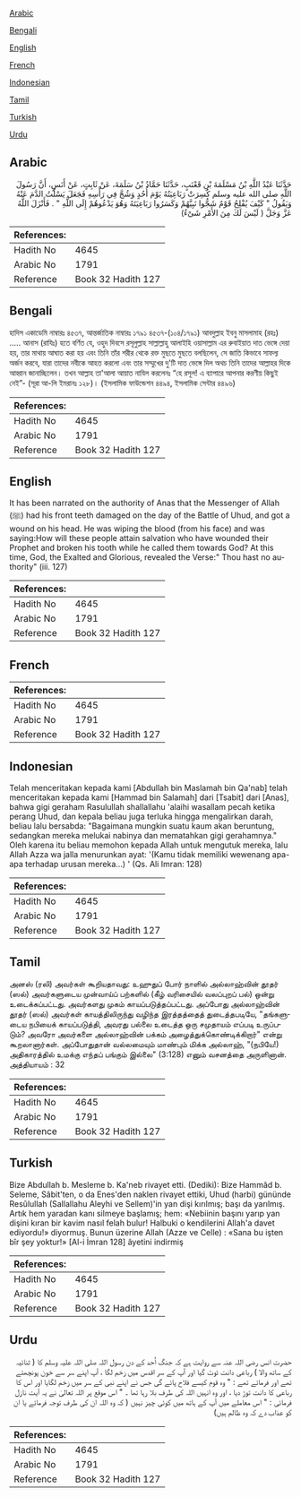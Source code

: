 [Arabic](#arabic)

[Bengali](#bengali)

[English](#english)

[French](#french)

[Indonesian](#indonesian)

[Tamil](#tamil)

[Turkish](#turkish)

[Urdu](#urdu)

## Arabic


<div dir="rtl" lang="ar" style={{fontSize:'larger',backgroundColor:'#f8f9fa',padding:20}}>
حَدَّثَنَا عَبْدُ اللَّهِ بْنُ مَسْلَمَةَ بْنِ قَعْنَبٍ، حَدَّثَنَا حَمَّادُ بْنُ سَلَمَةَ، عَنْ ثَابِتٍ، عَنْ أَنَسٍ، أَنَّ رَسُولَ اللَّهِ صلى الله عليه وسلم كُسِرَتْ رَبَاعِيَتُهُ يَوْمَ أُحُدٍ وَشُجَّ فِي رَأْسِهِ فَجَعَلَ يَسْلُتُ الدَّمَ عَنْهُ وَيَقُولُ ‏"‏ كَيْفَ يُفْلِحُ قَوْمٌ شَجُّوا نَبِيَّهُمْ وَكَسَرُوا رَبَاعِيَتَهُ وَهُوَ يَدْعُوهُمْ إِلَى اللَّهِ ‏"‏ ‏.‏ فَأَنْزَلَ اللَّهُ عَزَّ وَجَلَّ ‏(‏ لَيْسَ لَكَ مِنَ الأَمْرِ شَىْءٌ‏)‏
</div>
<div style={{backgroundColor:'#f8f9fa',padding:20, marginBottom: 10}}><table> <thead> <tr> <th>References:</th> <th></th> </tr> </thead> <tbody><tr><td>Hadith No</td><td>4645</td></tr><tr><td>Arabic No</td><td>1791</td></tr><tr><td>Reference</td><td>Book 32 Hadith 127</td></tr></tbody></table></div>

## Bengali


<div dir="ltr" lang="bn" style={{fontSize:'larger',backgroundColor:'#f8f9fa',padding:20}}>
হাদিস একাডেমি নাম্বারঃ ৪৫৩৭, আন্তর্জাতিক নাম্বারঃ ১৭৯১ ৪৫৩৭-(১০৪/১৭৯১) আবদুল্লাহ ইবনু মাসলামাহ (রহঃ) ..... আনাস (রাযিঃ) হতে বর্ণিত যে, ওহুদ দিবসে রসূলুল্লাহ সাল্লাল্লাহু আলাইহি ওয়াসাল্লাম এর রুবাইয়াত দাত ভেঙ্গে দেয়া হয়, তার মাথায় আঘাত করা হয় এবং তিনি তাঁর শরীর থেকে রক্ত মুছতে মুছতে বলছিলেন, সে জাতি কিভাবে সাফল্য অর্জন করবে, যারা তাদের নবীকে আহত করলো এবং তার সম্মুখের দু'টি দাত ভেঙ্গে দিল অথচ তিনি তাদের আল্লাহর দিকে আহ্বান জানাচ্ছিলেন। তখন আল্লাহ তা'আলা আয়াত নাযিল করলেনঃ “হে রসূল! এ ব্যাপারে আপনার করণীয় কিছুই নেই”- (সূরা আ-লি ইমরানঃ ১২৮)। (ইসলামিক ফাউন্ডেশন ৪৪৯৪, ইসলামিক সেন্টার ৪৪৯৬)
</div>
<div style={{backgroundColor:'#f8f9fa',padding:20, marginBottom: 10}}><table> <thead> <tr> <th>References:</th> <th></th> </tr> </thead> <tbody><tr><td>Hadith No</td><td>4645</td></tr><tr><td>Arabic No</td><td>1791</td></tr><tr><td>Reference</td><td>Book 32 Hadith 127</td></tr></tbody></table></div>

## English


<div dir="ltr" lang="en" style={{fontSize:'larger',backgroundColor:'#f8f9fa',padding:20}}>
It has been narrated on the authority of Anas that the Messenger of Allah (ﷺ) had his front teeth damaged on the day of the Battle of Uhud, and got a wound on his head. He was wiping the blood (from his face) and was saying:How will these people attain salvation who have wounded their Prophet and broken his tooth while he called them towards God? At this time, God, the Exalted and Glorious, revealed the Verse:" Thou hast no authority" (iii. 127)
</div>
<div style={{backgroundColor:'#f8f9fa',padding:20, marginBottom: 10}}><table> <thead> <tr> <th>References:</th> <th></th> </tr> </thead> <tbody><tr><td>Hadith No</td><td>4645</td></tr><tr><td>Arabic No</td><td>1791</td></tr><tr><td>Reference</td><td>Book 32 Hadith 127</td></tr></tbody></table></div>

## French


<div dir="ltr" lang="fr" style={{fontSize:'larger',backgroundColor:'#f8f9fa',padding:20}}>

</div>
<div style={{backgroundColor:'#f8f9fa',padding:20, marginBottom: 10}}><table> <thead> <tr> <th>References:</th> <th></th> </tr> </thead> <tbody><tr><td>Hadith No</td><td>4645</td></tr><tr><td>Arabic No</td><td>1791</td></tr><tr><td>Reference</td><td>Book 32 Hadith 127</td></tr></tbody></table></div>

## Indonesian


<div dir="ltr" lang="id" style={{fontSize:'larger',backgroundColor:'#f8f9fa',padding:20}}>
Telah menceritakan kepada kami [Abdullah bin Maslamah bin Qa'nab] telah menceritakan kepada kami [Hammad bin Salamah] dari [Tsabit] dari [Anas], bahwa gigi geraham Rasulullah shallallahu 'alaihi wasallam pecah ketika perang Uhud, dan kepala beliau juga terluka hingga mengalirkan darah, beliau lalu bersabda: "Bagaimana mungkin suatu kaum akan beruntung, sedangkan mereka melukai nabinya dan mematahkan gigi gerahamnya." Oleh karena itu beliau memohon kepada Allah untuk mengutuk mereka, lalu Allah Azza wa jalla menurunkan ayat: '(Kamu tidak memiliki wewenang apa-apa terhadap urusan mereka…) ' (Qs. Ali Imran: 128)
</div>
<div style={{backgroundColor:'#f8f9fa',padding:20, marginBottom: 10}}><table> <thead> <tr> <th>References:</th> <th></th> </tr> </thead> <tbody><tr><td>Hadith No</td><td>4645</td></tr><tr><td>Arabic No</td><td>1791</td></tr><tr><td>Reference</td><td>Book 32 Hadith 127</td></tr></tbody></table></div>

## Tamil


<div dir="ltr" lang="ta" style={{fontSize:'larger',backgroundColor:'#f8f9fa',padding:20}}>
அனஸ் (ரலி) அவர்கள் கூறியதாவது: உஹுதுப் போர் நாளில் அல்லாஹ்வின் தூதர் (ஸல்) அவர்களுடைய முன்வாய்ப் பற்களில் (கீழ் வரிசையில் வலப்புறப் பல்) ஒன்று உடைக்கப்பட்டது. அவர்களது முகம் காயப்படுத்தப்பட்டது. அப்போது அல்லாஹ்வின் தூதர் (ஸல்) அவர்கள் காயத்திலிருந்து வழிந்த இரத்தத்தைத் துடைத்தபடியே, "தங்களுடைய நபியைக் காயப்படுத்தி, அவரது பல்லை உடைத்த ஒரு சமுதாயம் எப்படி உருப்படும்? அவரோ அவர்களை அல்லாஹ்வின் பக்கம் அழைத்துக்கொண்டிக்கிறார்" என்று கூறலானார்கள். அப்போதுதான் வல்லமையும் மாண்பும் மிக்க அல்லாஹ், "(நபியே!) அதிகாரத்தில் உமக்கு எந்தப் பங்கும் இல்லை" (3:128) எனும் வசனத்தை அருளினான். அத்தியாயம் : 32
</div>
<div style={{backgroundColor:'#f8f9fa',padding:20, marginBottom: 10}}><table> <thead> <tr> <th>References:</th> <th></th> </tr> </thead> <tbody><tr><td>Hadith No</td><td>4645</td></tr><tr><td>Arabic No</td><td>1791</td></tr><tr><td>Reference</td><td>Book 32 Hadith 127</td></tr></tbody></table></div>

## Turkish


<div dir="ltr" lang="tr" style={{fontSize:'larger',backgroundColor:'#f8f9fa',padding:20}}>
Bize Abdullah b. Mesleme b. Ka'neb rivayet etti. (Dediki): Bize Hammâd b. Seleme, Sâbit'ten, o da Enes'den naklen rivayet ettiki, Uhud (harbi) gününde Resûlullah (Sallallahu Aleyhi ve Sellem)'in yan dişi kırılmış; başı da yarılmış. Artık hem yaradan kanı silmeye başlamış; hem: «Nebiinin başını yarıp yan dişini kıran bir kavim nasıl felah bulur! Halbuki o kendilerini Allah'a davet ediyordu!» diyormuş. Bunun üzerine Allah (Azze ve Celle) : «Sana bu işten bîr şey yoktur!» [Al-i İmran 128] âyetini indirmiş
</div>
<div style={{backgroundColor:'#f8f9fa',padding:20, marginBottom: 10}}><table> <thead> <tr> <th>References:</th> <th></th> </tr> </thead> <tbody><tr><td>Hadith No</td><td>4645</td></tr><tr><td>Arabic No</td><td>1791</td></tr><tr><td>Reference</td><td>Book 32 Hadith 127</td></tr></tbody></table></div>

## Urdu


<div dir="rtl" lang="ur" style={{fontSize:'larger',backgroundColor:'#f8f9fa',padding:20}}>
حضرت انس رضی اللہ عنہ سے روایت ہے کہ جنگ اُحد کے دن رسول اللہ صلی اللہ علیہ وسلم کا ( ثنائیہ کے ساتھ والا ) رباعی دانت ٹوٹ گیا اور آپ کے سر اقدس میں زخم لگا ، آپ اپنے سر سے خون پونچھتے تھے اور فرماتے تھے : " وہ قوم کیسے فلاح پائے گی جس نے اپنے نبی کے سر میں زخم لگایا اور اس کا رباعی کا دانت توڑ دیا ، اور وہ انہیں اللہ کی طرف بلا رہا تھا ۔ " اس موقع پر اللہ تعالیٰ نے یہ آیت نازل فرمائی : " اس معاملے میں آپ کے ہاتھ میں کوئی چیز نہیں ( کہ وہ اللہ ان کی طرف توجہ فرمائے یا ان کو عذاب دے کہ وہ ظالم ہیں)
</div>
<div style={{backgroundColor:'#f8f9fa',padding:20, marginBottom: 10}}><table> <thead> <tr> <th>References:</th> <th></th> </tr> </thead> <tbody><tr><td>Hadith No</td><td>4645</td></tr><tr><td>Arabic No</td><td>1791</td></tr><tr><td>Reference</td><td>Book 32 Hadith 127</td></tr></tbody></table></div>